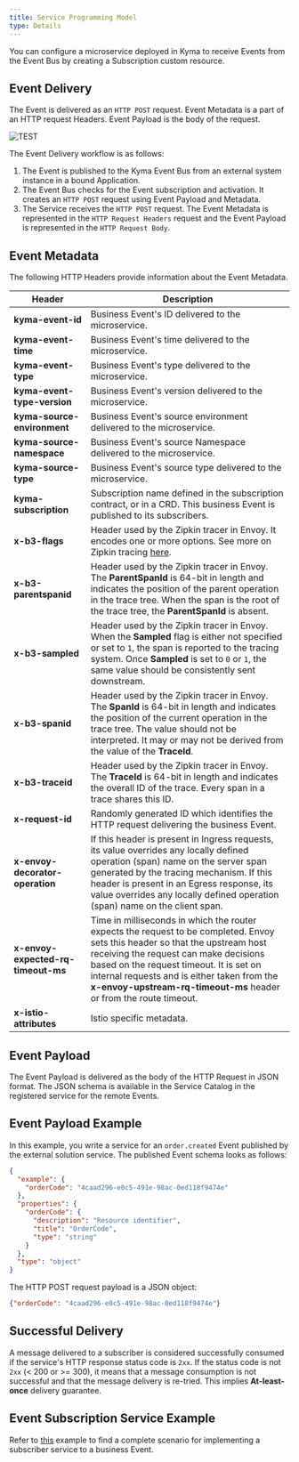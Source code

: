 ```yaml
---
title: Service Programming Model
type: Details
---
```


You can configure a microservice deployed in Kyma to receive Events from the Event Bus by creating a Subscription custom resource.

## Event Delivery

The Event is delivered as an `HTTP POST` request. Event Metadata is a part of an HTTP request Headers. Event Payload is the body of the request.

![TEST](assets/service-programming-model.png)

The Event Delivery workflow is as follows:

1. The Event is published to the Kyma Event Bus from an external system instance in a bound Application.
2. The Event Bus checks for the Event subscription and activation. It creates an `HTTP POST` request using Event Payload and Metadata.
3. The Service receives the `HTTP POST` request. The Event Metadata is represented in the `HTTP Request Headers` request and the Event Payload is represented in the `HTTP Request Body`.

## Event Metadata

The following HTTP Headers provide information about the Event Metadata.

|Header| Description|
|------|--------|
| **kyma-event-id** | Business Event's ID delivered to the microservice. |
| **kyma-event-time** | Business Event's time delivered to the microservice. |
| **kyma-event-type** | Business Event's type delivered to the microservice. |
| **kyma-event-type-version** | Business Event's version delivered to the microservice. |
| **kyma-source-environment** | Business Event's source environment delivered to the microservice. |
| **kyma-source-namespace** | Business Event's source Namespace delivered to the microservice. |
| **kyma-source-type** | Business Event's source type delivered to the microservice. |
| **kyma-subscription** | Subscription name defined in the subscription contract, or in a CRD. This business Event is published to its subscribers. |
| **x-b3-flags** | Header used by the Zipkin tracer in Envoy. It encodes one or more options. See more on Zipkin tracing [here](https://github.com/openzipkin/b3-propagation). |
| **x-b3-parentspanid** | Header used by the Zipkin tracer in Envoy. The **ParentSpanId** is 64-bit in length and indicates the position of the parent operation in the trace tree. When the span is the root of the trace tree, the **ParentSpanId** is absent. |
| **x-b3-sampled** | Header used by the Zipkin tracer in Envoy. When the **Sampled** flag is either not specified or set to `1`, the span is reported to the tracing system. Once **Sampled** is set to `0` or `1`, the same value should be consistently sent downstream. |
| **x-b3-spanid** | Header used by the Zipkin tracer in Envoy. The **SpanId** is 64-bit in length and indicates the position of the current operation in the trace tree. The value should not be interpreted. It may or may not be derived from the value of the **TraceId**. |
| **x-b3-traceid** | Header used by the Zipkin tracer in Envoy. The **TraceId** is 64-bit in length and indicates the overall ID of the trace. Every span in a trace shares this ID. |
| **x-request-id** | Randomly generated ID which identifies the HTTP request delivering the business Event. |
| **x-envoy-decorator-operation** | If this header is present in Ingress requests, its value overrides any locally defined operation (span) name on the server span generated by the tracing mechanism. If this header is present in an Egress response, its value overrides any locally defined operation (span) name on the client span. |
| **x-envoy-expected-rq-timeout-ms** | Time in milliseconds in which the router expects the request to be completed. Envoy sets this header so that the upstream host receiving the request can make decisions based on the request timeout. It is set on internal requests and is either taken from the **x-envoy-upstream-rq-timeout-ms** header or from the route timeout. |
| **x-istio-attributes** | Istio specific metadata. |

## Event Payload

The Event Payload is delivered as the body of the HTTP Request in JSON format. The JSON schema is available in the Service Catalog in the registered service for the remote Events.

## Event Payload Example

In this example, you write a service for an `order.created` Event published by the external solution service. The published Event schema looks as follows:

```json
{
  "example": {
    "orderCode": "4caad296-e0c5-491e-98ac-0ed118f9474e"
  },
  "properties": {
    "orderCode": {
      "description": "Resource identifier",
      "title": "OrderCode",
      "type": "string"
    }
  },
  "type": "object"
}
```

The HTTP POST request payload is a JSON object:

```json
{"orderCode": "4caad296-e0c5-491e-98ac-0ed118f9474e"}
```

## Successful Delivery

A message delivered to a subscriber is considered successfully consumed if the service's HTTP response status code is `2xx`. If the status code is not `2xx` (< 200 or >= 300), it means that a message consumption is not successful and that the message delivery is re-tried. This implies **At-least-once** delivery guarantee.

## Event Subscription Service Example

Refer to [this](https://github.com/kyma-project/examples/tree/master/event-subscription/service) example to find a complete scenario for implementing a subscriber service to a business Event.
